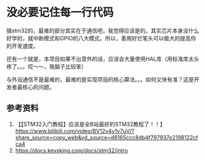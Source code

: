 # 没必要记住每一行代码

搞stm32的，最难的部分其实在于通信吧，我觉得应该是的。其实芯片本身没什么好学的，就中断模式和GPIO的八大模式。所以，善用好烂笔头可以极大的提高你的开发速度。

还有一个就是，本项目如果不出意外的话，应该会大量使用HAL库（用标准库太头疼了。。。哎～～，我脑子比较笨）

与外设通信不是最难的，最难的是实现项目的核心算法。。。如何又快有准？这是开发者最核心的问题。

## 参考资料
1. 【【STM32入门教程】应该是全B站最好的STM32教程了！！】 https://www.bilibili.com/video/BV12v4y1y7uV/?share_source=copy_web&vd_source=d8165ccc8db4f797937e2198122cfca4
2. https://docs.keysking.com/docs/stm32/intro